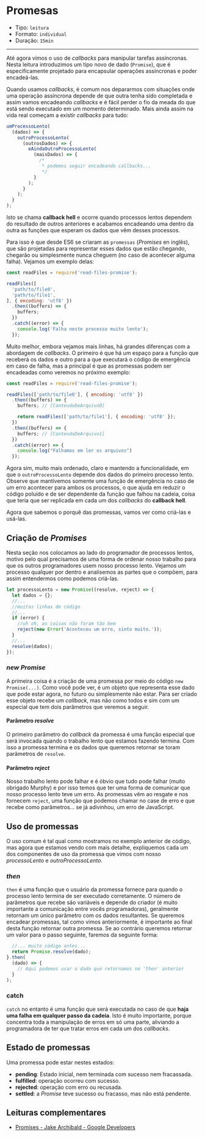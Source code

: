 # Promesas

* Tipo: `leitura`
* Formato: `individual`
* Duração: `15min`

***

Até agora vimos o uso de _callbacks_ para manipular tarefas assíncronas. Nesta leitura introduzimos um tipo novo de dado (`Promise`), que é especificamente projetado para encapsular operações assíncronas e poder encadeá-las.

Quando usamos _callbacks_, é comum nos depararmos com situações onde uma operação assíncrona depende de que outra tenha sido completada e assim vamos encadeando _callbacks_ e é fácil perder o fio da meada do que está sendo executado em um momento determinado. Mais ainda assim na vida real começam a existir *callbacks* para tudo:

```js
umProcessoLento(
  (dados) => {
    outroProcessoLento(
      (outrosDados) => {
        eAindaOutroProcessoLento(
          (maisDados) => {
            /*
             * podemos seguir encadeando callbacks...
             */
          }
        );
      }
    );
  }
);
```

Isto se chama **callback hell** e ocorre quando processos lentos dependem do resultado de outros anteriores e acabamos encadeando uma dentro da outra as funções que esperam os dados que vêm desses processos.

Para isso é que desde ES6 se criaram as `promessas` (*Promises* en inglês), que são projetadas para representar esses dados que estão chegando, chegarão ou simplesmente nunca cheguem (no caso de acontecer alguma falha). Vejamos um exemplo delas:

```js
const readFiles = require('read-files-promise');

readFiles([
  'path/to/file0',
  'path/to/file1',
], { encoding: 'utf8' })
  .then((buffers) => {
    buffers;
  })
  .catch((error) => {
    console.log('Falha neste processo muito lento');
  });
```

Muito melhor, embora vejamos mais linhas, há grandes diferenças com a abordagem de *callbacks*. O primeiro é que há um espaço para a função que receberá os dados e outro para a que executará o código de emergência em caso de falha, mas a principal é que as promessas podem ser encadeadas como veremos no próximo exemplo:

```js
const readFiles = require('read-files-promise');

readFiles(['path/to/file0'], { encoding: 'utf8' })
  .then((buffers) => {
    buffers; // [ConteudoDeArquivo0]

    return readFiles(['path/to/file1'], { encoding: 'utf8' });
  })
  .then((buffers) => {
    buffers; // [ConteudoDeArquivo1]
  })
  .catch((error) => {
    console.log("Falhamos em ler os arquivos")
  });
```

Agora sim, muito mais ordenado, claro e mantendo a funcionalidade, em que o `outroProcessoLento` depende dos dados do primeiro processo lento. Observe que mantivemos somente uma função de emergência no caso de um erro acontecer para ambos os processos, o que ajuda em reduzir o código poluído e de ser dependente da função que falhou na cadeia, coisa que teria que ser replicada em cada um dos *callbacks* do **callback hell**.

Agora que sabemos o porquê das promessas, vamos ver como criá-las e usá-las.

## Criação de _Promises_

Nesta seção nos colocamos ao lado do programador de processos lentos, motivo pelo qual precisamos de uma forma de ordenar nosso trabalho para que os outros programadores usem nosso processo lento. Vejamos um processo qualquer por dentro e analisemos as partes que o compõem, para assim entendermos como podemos criá-las.

```js
let processoLento = new Promise((resolve, reject) => {
  let dados = {};
  //...
  //muitas linhas de código
  //...
  if (error) {
    //uh oh, as coisas não foram tão bem
    reject(new Error('Aconteceu um erro, sinto muito.'));
  }
  //...
  resolve(dados);
});
```

### _new Promise_

A primeira coisa é a criação de uma promessa por meio do código `new Promise(...)`. Como você pode ver, é um objeto que representa esse dado que pode estar agora, no futuro ou simplesmente não estar. Para ser criado esse objeto recebe um *callback*, mas não como todos e sim com um especial que tem dois parâmetros que veremos a seguir.

#### Parâmetro _resolve_

O primeiro parâmetro do *callback* da promessa é uma função especial que será invocada quando o trabalho lento que estamos fazendo termina. Com isso a promessa termina e os dados que queremos retornar se toram parâmetros de `resolve`.

#### Parâmetro _reject_

Nosso trabalho lento pode falhar e é óbvio que tudo pode falhar (muito obrigado Murphy) e por isso temos que ter uma forma de comunicar que nosso processo lento teve um erro. As promessas vêm ao resgate e nos fornecem `reject`, uma função que podemos chamar no case de erro e que recebe como parâmetros... se já adivinhou, um erro de JavaScript.

## Uso de promessas

O uso comum é tal qual como mostramos no exemplo anterior de código, mas agora que estamos vendo com mais detalhe, expliquemos cada um dos componentes de uso da promessa que vimos com nosso _processoLento_ e _outroProcessoLento_.

### _then_

`then` é uma função que o usuário da promessa fornece para quando o processo lento termina de ser executado corretamente. O número de parâmetros que recebe são variáveis e depende do criador (é muito importante a comunicação entre vocês programadoras), geralmente retornam um único parâmetro com os dados resultantes. 
Se queremos encadear promessas, tal como vimos anteriormente, é importante ao final desta função retornar outra promessa. Se ao contrário queremos retornar um valor para o passo seguinte, faremos da seguinte forma:

```js
  //... muito código antes...
  return Promise.resolve(dado);
}.then(
  (dado) => {
    // Aqui podemos usar o dado que retornamos no 'then' anterior
  }
);
```

### catch

`catch` no entanto é uma função que será executada no caso de que **haja uma falha em qualquer passo da cadeia**. Isto é muito importante, porque concentra toda a manipulação de erros em só uma parte, aliviando a programadora de ter que tratar erros em cada um dos _callbacks_.

## Estado de promessas

Uma promessa pode estar nestes estados:

* **pending**: Estado inicial, nem terminada com sucesso nem fracassada.
* **fulfilled**: operação ocorreu com sucesso.
* **rejected**: operação com erro ou recusada.
* **settled**: a *Promise* teve sucesso ou fracasso, mas não está pendente.

## Leituras complementares

* [Promises - Jake Archibald - Google Developers](https://developers.google.com/web/fundamentals/primers/promises)
